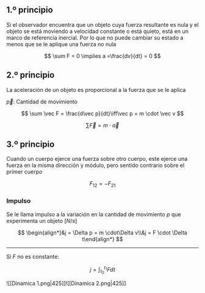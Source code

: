 ## 1.º principio

Si el observador encuentra que un objeto cuya fuerza resultante es nula y el objeto se está moviendo a velocidad constante o está quieto, está en un marco de referencia inercial. Por lo que no puede cambiar su estado a menos que se le aplique una fuerza no nula

$$
\sum F = 0 \implies a =\frac{dv}{dt} = 0
$$

## 2.º principio

La aceleración de un objeto es proporcional a la fuerza que se le aplica

$\vec p$: Cantidad de movimiento

$$
\sum \vec F = \frac{d\vec p}{dt}\iff\vec p = m \cdot \vec v
$$

$$
\sum \vec F = m \cdot \vec a
$$

## 3.º principio

Cuando un cuerpo ejerce una fuerza sobre otro cuerpo, este ejerce una fuerza en la misma dirección y módulo, pero sentido contrario sobre el primer cuerpo

$$
F_{12} = -F_{21}
$$

### Impulso

Se le llama impulso a la variación en la cantidad de movimiento $p$ que experimenta un objeto $[N/s]$

$$
\begin{align*}&j = \Delta p = m \cdot\Delta v\\&j = F \cdot \Delta t\end{align*}
$$

---

Si $F$ no es constante:

$$
j = \int_{t_0}^{t_1} Fdt
$$

![[Dinamica 1.png|425]]![[Dinamica 2.png|425]]
